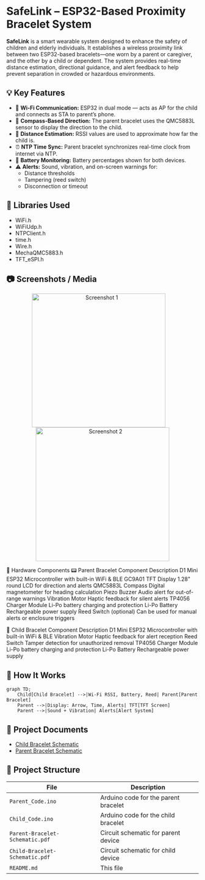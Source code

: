 # SafeLink – ESP32-Based Proximity Bracelet System

**SafeLink** is a smart wearable system designed to enhance the safety of children and elderly individuals. It establishes a wireless proximity link between two ESP32-based bracelets—one worn by a parent or caregiver, and the other by a child or dependent. The system provides real-time distance estimation, directional guidance, and alert feedback to help prevent separation in crowded or hazardous environments.

## 💡 Key Features

- 📡 **Wi-Fi Communication:** ESP32 in dual mode — acts as AP for the child and connects as STA to parent’s phone.
- 🧭 **Compass-Based Direction:** The parent bracelet uses the QMC5883L sensor to display the direction to the child.
- 📏 **Distance Estimation:** RSSI values are used to approximate how far the child is.
- ⏰ **NTP Time Sync:** Parent bracelet synchronizes real-time clock from internet via NTP.
- 🔋 **Battery Monitoring:** Battery percentages shown for both devices.
- ⚠️ **Alerts:** Sound, vibration, and on-screen warnings for:
  - Distance thresholds
  - Tampering (reed switch)
  - Disconnection or timeout
 
## 🧰 Libraries Used

- WiFi.h
- WiFiUdp.h
- NTPClient.h
- time.h
- Wire.h
- MechaQMC5883.h
- TFT_eSPI.h

## 📷 Screenshots / Media
<div align="center">
  <img src="https://github.com/user-attachments/assets/ad7c615a-64eb-40ef-98b1-5f8ace6e6ffd" width="350" height="350" alt="Screenshot 1" style="margin-right: 20px;" />
  <img src="https://github.com/user-attachments/assets/06812145-f4ab-43a8-8584-94b006f13d7e" width="350" height="350" alt="Screenshot 2" />
</div>

🧰 Hardware Components
📟 Parent Bracelet
Component	Description
D1 Mini ESP32	Microcontroller with built-in WiFi & BLE
GC9A01 TFT Display	1.28" round LCD for direction and alerts
QMC5883L Compass	Digital magnetometer for heading calculation
Piezo Buzzer	Audio alert for out-of-range warnings
Vibration Motor	Haptic feedback for silent alerts
TP4056 Charger Module	Li-Po battery charging and protection
Li-Po Battery	Rechargeable power supply
Reed Switch (optional)	Can be used for manual alerts or enclosure triggers

🧒 Child Bracelet
Component	Description
D1 Mini ESP32	Microcontroller with built-in WiFi & BLE
Vibration Motor	Haptic feedback for alert reception
Reed Switch	Tamper detection for unauthorized removal
TP4056 Charger Module	Li-Po battery charging and protection
Li-Po Battery	Rechargeable power supply

## 🧪 How It Works

```mermaid
graph TD;
    Child[Child Bracelet] -->|Wi-Fi RSSI, Battery, Reed| Parent[Parent Bracelet]
    Parent -->|Display: Arrow, Time, Alerts| TFT[TFT Screen]
    Parent -->|Sound + Vibration| Alerts[Alert System]
```
## 📄 Project Documents

- [Child Bracelet Schematic](Child-Bracelet-Schematic.pdf)
- [Parent Bracelet Schematic](Parent-Bracelet-Schematic.pdf)

## 📁 Project Structure

| File | Description |
|------|-------------|
| `Parent_Code.ino` | Arduino code for the parent bracelet |
| `Child_Code.ino` | Arduino code for the child bracelet |
| `Parent-Bracelet-Schematic.pdf` | Circuit schematic for parent device |
| `Child-Bracelet-Schematic.pdf` | Circuit schematic for child device |
| `README.md` | This file |
